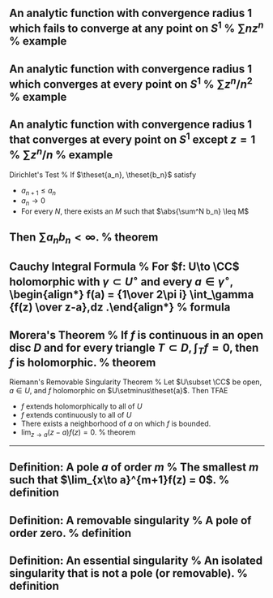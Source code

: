 An analytic function with convergence radius 1 which fails to converge at any point on $S^1$
%
$\sum nz^n$
%
example
---

An analytic function with convergence radius 1 which converges at every point on $S^1$
%
$\sum z^n/n^2$
%
example
---

An analytic function with convergence radius 1 that converges at every point on $S^1$ except $z=1$
%
$\sum z^n/n$
%
example
---

Dirichlet's Test
%
If $\theset{a_n}, \theset{b_n}$ satisfy

- $a_{n+1} \leq a_n$
- $a_n \to 0$
- For every $N$, there exists an $M$ such that $\abs{\sum^N b_n} \leq M$

Then $\sum a_n b_n < \infty$.
%
theorem
---

Cauchy Integral Formula
%
For $f: U\to \CC$ holomorphic with $\gamma \subset U^\circ$ and every $a\in \gamma^\circ$, 
\begin{align*}
f(a) = {1\over 2\pi i} \int_\gamma {f(z) \over z-a}\,dz
.\end{align*}
%
formula
---

Morera's Theorem
%
If $f$ is continuous in an open disc $D$ and for every triangle $T\subset D, \int_T f = 0$, then $f$ is holomorphic.
%
theorem
---

Riemann's Removable Singularity Theorem
%
Let $U\subset \CC$ be open, $a\in U$, and $f$ holomorphic on $U\setminus\theset{a}$. 
Then TFAE
- $f$ extends holomorphically to all of $U$
- $f$ extends continuously to all of $U$
- There exists a neighborhood of $a$ on which $f$ is bounded.
- $\lim_{z\to a} (z-a)f(z) = 0$.
%
theorem
---

Definition: A pole $a$ of order $m$
%
The smallest $m$ such that $\lim_{x\to a}^{m+1}f(z) = 0$.
%
definition
---

Definition: A removable singularity
%
A pole of order zero.
%
definition
---

Definition: An essential singularity
%
An isolated singularity that is not a pole (or removable).
%
definition
---



